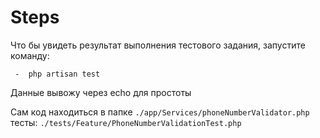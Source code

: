 # Steps
 Что бы увидеть результат выполнения тестового задания, запустите команду:

     -  php artisan test

 Данные вывожу через echo для простоты
 
 Сам код находиться в папке `./app/Services/phoneNumberValidator.php`<br>
 тесты: `./tests/Feature/PhoneNumberValidationTest.php`

